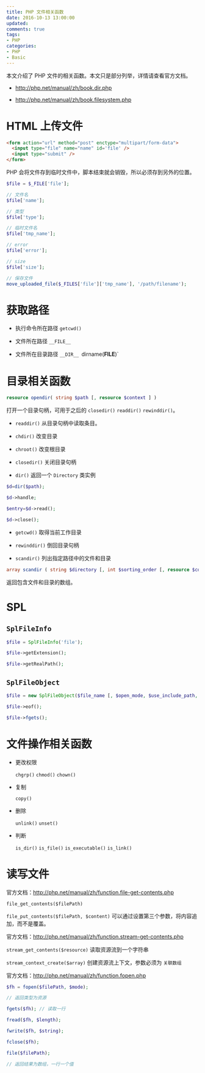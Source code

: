 ```yaml
---
title: PHP 文件相关函数
date: 2016-10-13 13:00:00
updated:
comments: true
tags:
- PHP
categories:
- PHP
- Basic
---
```


本文介绍了 PHP 文件的相关函数。本文只是部分列举，详情请查看官方文档。

* http://php.net/manual/zh/book.dir.php

* http://php.net/manual/zh/book.filesystem.php

<!--more-->

# HTML 上传文件

```html
<form action="url" method="post" enctype="multipart/form-data">
  <input type="file" name="name" id='file' />
  <input type="submit" />
</form>
```

PHP 会将文件存到临时文件中，脚本结束就会销毁，所以必须存到另外的位置。

```php
$file = $_FILE['file'];

// 文件名
$file['name'];

// 类型
$file['type'];

// 临时文件名
$file['tmp_name'];

// error
$file['error'];

// size
$file['size'];

// 保存文件
move_uploaded_file($_FILES['file']['tmp_name'], '/path/filename');
```

# 获取路径

* 执行命令所在路径 `getcwd()`

* 文件所在路径 `__FILE__`

* 文件所在目录路径 `__DIR__ `dirname(__FILE__)`

# 目录相关函数

```php
resource opendir( string $path [, resource $context ] )
```

打开一个目录句柄，可用于之后的 `closedir()` `readdir()` `rewinddir()`。

* `readdir()` 从目录句柄中读取条目。

* `chdir()` 改变目录

* `chroot()` 改变根目录

* `closedir()` 关闭目录句柄

* `dir()` 返回一个 `Directory` 类实例

```php
$d=dir($path);

$d->handle;

$entry=$d->read();

$d->close();
```

* `getcwd()` 取得当前工作目录

* `rewinddir()` 倒回目录句柄

* `scandir()` 列出指定路径中的文件和目录

```php
array scandir ( string $directory [, int $sorting_order [, resource $context ]] )
```

返回包含文件和目录的数组。

# SPL

## `SplFileInfo`

```php
$file = SplFileInfo('file');

$file->getExtension();

$file->getRealPath();
```

## `SplFileObject`

```php
$file = new SplFileObject($file_name [, $open_mode, $use_include_path, $context])

$file->eof();

$file->fgets();
```

# 文件操作相关函数

* 更改权限

  `chgrp()` `chmod()` `chown()`

* 复制

  `copy()`

* 删除

  `unlink()` `unset()`

* 判断

  `is_dir()` `is_file()` `is_executable()` `is_link()`

# 读写文件

官方文档：http://php.net/manual/zh/function.file-get-contents.php

`file_get_contents($filePath)`

`file_put_contents($filePath, $content)` 可以通过设置第三个参数，将内容追加，而不是覆盖。

官方文档：http://php.net/manual/zh/function.stream-get-contents.php

`stream_get_contents($resource)` 读取资源流到一个字符串

`stream_context_create($array)` 创建资源流上下文，参数必须为 `关联数组`

官方文档：http://php.net/manual/zh/function.fopen.php

```php
$fh = fopen($filePath, $mode);

// 返回类型为资源

fgets($fh); // 读取一行

fread($fh, $length);

fwrite($fh, $string);

fclose($fh);

file($filePath);

// 返回结果为数组，一行一个值
```
